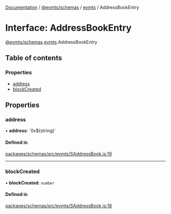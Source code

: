 [Documentation](../README.md) / [@evmts/schemas](../modules/evmts_schemas.md) / [evmts](../modules/evmts_schemas.evmts.md) / AddressBookEntry

# Interface: AddressBookEntry

[@evmts/schemas](../modules/evmts_schemas.md).[evmts](../modules/evmts_schemas.evmts.md).AddressBookEntry

## Table of contents

### Properties

- [address](evmts_schemas.evmts.AddressBookEntry.md#address)
- [blockCreated](evmts_schemas.evmts.AddressBookEntry.md#blockcreated)

## Properties

### address

• **address**: \`0x$\{string}\`

#### Defined in

[packages/schemas/src/evmts/SAddressBook.js:19](https://github.com/evmts/evmts-monorepo/blob/main/packages/schemas/src/evmts/SAddressBook.js#L19)

___

### blockCreated

• **blockCreated**: `number`

#### Defined in

[packages/schemas/src/evmts/SAddressBook.js:18](https://github.com/evmts/evmts-monorepo/blob/main/packages/schemas/src/evmts/SAddressBook.js#L18)
